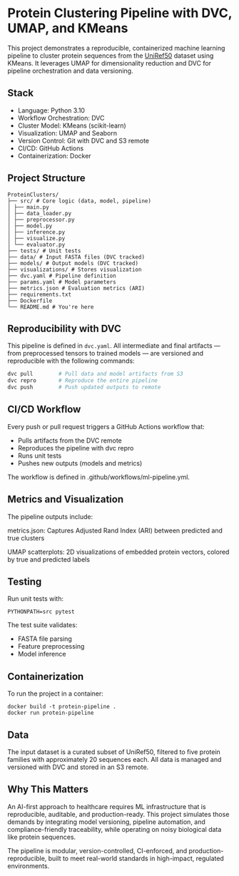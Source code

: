 # Protein Clustering Pipeline with DVC, UMAP, and KMeans

This project demonstrates a reproducible, containerized machine learning pipeline to cluster protein sequences from the [UniRef50](https://www.uniprot.org/help/uniref) dataset using KMeans. It leverages UMAP for dimensionality reduction and DVC for pipeline orchestration and data versioning.

## Stack

- Language: Python 3.10
- Workflow Orchestration: DVC
- Cluster Model: KMeans (scikit-learn)
- Visualization: UMAP and Seaborn
- Version Control: Git with DVC and S3 remote
- CI/CD: GitHub Actions
- Containerization: Docker

## Project Structure
```
ProteinClusters/
├── src/ # Core logic (data, model, pipeline)
│ ├── main.py
│ ├── data_loader.py
│ ├── preprocessor.py
│ ├── model.py
│ ├── inference.py
│ ├── visualize.py
│ └── evaluator.py
├── tests/ # Unit tests
├── data/ # Input FASTA files (DVC tracked)
├── models/ # Output models (DVC tracked)
├── visualizations/ # Stores visualization
├── dvc.yaml # Pipeline definition
├── params.yaml # Model parameters
├── metrics.json # Evaluation metrics (ARI)
├── requirements.txt
├── Dockerfile
└── README.md # You're here
```

## Reproducibility with DVC

This pipeline is defined in `dvc.yaml`. All intermediate and final artifacts — from preprocessed tensors to trained models — are versioned and reproducible with the following commands:

```bash
dvc pull        # Pull data and model artifacts from S3
dvc repro       # Reproduce the entire pipeline
dvc push        # Push updated outputs to remote
```

## CI/CD Workflow
Every push or pull request triggers a GitHub Actions workflow that:

- Pulls artifacts from the DVC remote
- Reproduces the pipeline with dvc repro
- Runs unit tests
- Pushes new outputs (models and metrics)

The workflow is defined in .github/workflows/ml-pipeline.yml.

## Metrics and Visualization
The pipeline outputs include:

metrics.json: Captures Adjusted Rand Index (ARI) between predicted and true clusters

UMAP scatterplots: 2D visualizations of embedded protein vectors, colored by true and predicted labels

## Testing
Run unit tests with:

`PYTHONPATH=src pytest`

The test suite validates:
- FASTA file parsing
- Feature preprocessing
- Model inference

## Containerization
To run the project in a container:

```
docker build -t protein-pipeline .
docker run protein-pipeline
```
## Data
The input dataset is a curated subset of UniRef50, filtered to five protein families with approximately 20 sequences each. All data is managed and versioned with DVC and stored in an S3 remote.

## Why This Matters
An AI-first approach to healthcare requires ML infrastructure that is reproducible, auditable, and production-ready. This project simulates those demands by integrating model versioning, pipeline automation, and compliance-friendly traceability, while operating on noisy biological data like protein sequences.

The pipeline is modular, version-controlled, CI-enforced, and production-reproducible, built to meet real-world standards in high-impact, regulated environments.